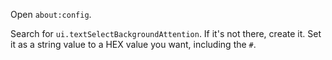 Open `about:config`.

Search for `ui.textSelectBackgroundAttention`. If it's not there, create it. Set it as a string value to a HEX value you want, including the `#`.
